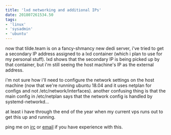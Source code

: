 ```yaml
---
title: 'lxd networking and additional IPs'
date: 201807261534.50
tags:
- 'linux'
- 'sysadmin'
- 'ubuntu'
---
```


now that tilde.team is on a fancy-shmancy new dedi server, i've tried to
get a secondary IP address assigned to a lxd container (which i plan to
use for my personal stuff). lxd shows that the secondary IP is being
picked up by that container, but i'm still seeing the host machine's IP
as the external address.

i'm not sure how i'll need to configure the network settings on the host
machine (now that we're running ubuntu 18.04 and it uses netplan for
configs and not /etc/network/interfaces). another confusing thing is
that the main config in /etc/netplan says that the network config is
handled by systemd-networkd...

at least i have through the end of the year when my current vps runs out
to get this up and running.

ping me on [irc](https://tilde.chat) or [email](mailto:ben@tilde.team)
if you have experience with this.
